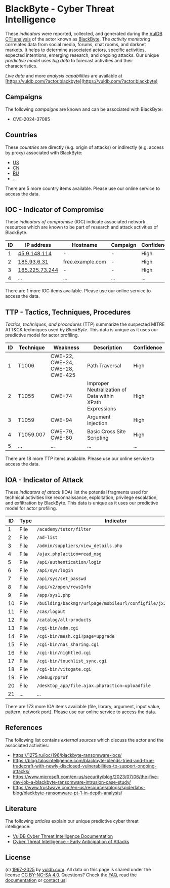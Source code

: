 # BlackByte - Cyber Threat Intelligence

These _indicators_ were reported, collected, and generated during the [VulDB CTI analysis](https://vuldb.com/?kb.cti) of the actor known as [BlackByte](https://vuldb.com/?actor.blackbyte). The _activity monitoring_ correlates data from social media, forums, chat rooms, and darknet markets. It helps to determine associated actors, specific activities, expected intentions, emerging research, and ongoing attacks. Our unique _predictive model_ uses _big data_ to forecast activities and their characteristics.

_Live data_ and more _analysis capabilities_ are available at [https://vuldb.com/?actor.blackbyte](https://vuldb.com/?actor.blackbyte)

## Campaigns

The following _campaigns_ are known and can be associated with BlackByte:

* CVE-2024-37085

## Countries

These _countries_ are directly (e.g. origin of attacks) or indirectly (e.g. access by proxy) associated with BlackByte:

* [US](https://vuldb.com/?country.us)
* [CN](https://vuldb.com/?country.cn)
* [RU](https://vuldb.com/?country.ru)
* ...

There are 5 more country items available. Please use our online service to access the data.

## IOC - Indicator of Compromise

These _indicators of compromise_ (IOC) indicate associated network resources which are known to be part of research and attack activities of BlackByte.

ID | IP address | Hostname | Campaign | Confidence
-- | ---------- | -------- | -------- | ----------
1 | [45.9.148.114](https://vuldb.com/?ip.45.9.148.114) | - | - | High
2 | [185.93.6.31](https://vuldb.com/?ip.185.93.6.31) | free.example.com | - | High
3 | [185.225.73.244](https://vuldb.com/?ip.185.225.73.244) | - | - | High
4 | ... | ... | ... | ...

There are 1 more IOC items available. Please use our online service to access the data.

## TTP - Tactics, Techniques, Procedures

_Tactics, techniques, and procedures_ (TTP) summarize the suspected MITRE ATT&CK techniques used by _BlackByte_. This data is unique as it uses our predictive model for actor profiling.

ID | Technique | Weakness | Description | Confidence
-- | --------- | -------- | ----------- | ----------
1 | T1006 | CWE-22, CWE-24, CWE-28, CWE-425 | Path Traversal | High
2 | T1055 | CWE-74 | Improper Neutralization of Data within XPath Expressions | High
3 | T1059 | CWE-94 | Argument Injection | High
4 | T1059.007 | CWE-79, CWE-80 | Basic Cross Site Scripting | High
5 | ... | ... | ... | ...

There are 18 more TTP items available. Please use our online service to access the data.

## IOA - Indicator of Attack

These _indicators of attack_ (IOA) list the potential fragments used for technical activities like reconnaissance, exploitation, privilege escalation, and exfiltration by BlackByte. This data is unique as it uses our predictive model for actor profiling.

ID | Type | Indicator | Confidence
-- | ---- | --------- | ----------
1 | File | `/academy/tutor/filter` | High
2 | File | `/ad-list` | Medium
3 | File | `/admin/suppliers/view_details.php` | High
4 | File | `/ajax.php?action=read_msg` | High
5 | File | `/api/authentication/login` | High
6 | File | `/api/sys/login` | High
7 | File | `/api/sys/set_passwd` | High
8 | File | `/api/v2/open/rowsInfo` | High
9 | File | `/app/sys1.php` | High
10 | File | `/building/backmgr/urlpage/mobileurl/configfile/jx2_config.ini` | High
11 | File | `/cas/logout` | Medium
12 | File | `/catalog/all-products` | High
13 | File | `/cgi-bin/adm.cgi` | High
14 | File | `/cgi-bin/mesh.cgi?page=upgrade` | High
15 | File | `/cgi-bin/nas_sharing.cgi` | High
16 | File | `/cgi-bin/nightled.cgi` | High
17 | File | `/cgi-bin/touchlist_sync.cgi` | High
18 | File | `/cgi-bin/vitogate.cgi` | High
19 | File | `/debug/pprof` | Medium
20 | File | `/desktop_app/file.ajax.php?action=uploadfile` | High
21 | ... | ... | ...

There are 173 more IOA items available (file, library, argument, input value, pattern, network port). Please use our online service to access the data.

## References

The following list contains _external sources_ which discuss the actor and the associated activities:

* https://1275.ru/ioc/196/blackbyte-ransomware-iocs/
* https://blog.talosintelligence.com/blackbyte-blends-tried-and-true-tradecraft-with-newly-disclosed-vulnerabilities-to-support-ongoing-attacks/
* https://www.microsoft.com/en-us/security/blog/2023/07/06/the-five-day-job-a-blackbyte-ransomware-intrusion-case-study/
* https://www.trustwave.com/en-us/resources/blogs/spiderlabs-blog/blackbyte-ransomware-pt-1-in-depth-analysis/

## Literature

The following _articles_ explain our unique predictive cyber threat intelligence:

* [VulDB Cyber Threat Intelligence Documentation](https://vuldb.com/?kb.cti)
* [Cyber Threat Intelligence - Early Anticipation of Attacks](https://www.scip.ch/en/?labs.20201022)

## License

(c) [1997-2025](https://vuldb.com/?kb.changelog) by [vuldb.com](https://vuldb.com/?kb.about). All data on this page is shared under the license [CC BY-NC-SA 4.0](https://creativecommons.org/licenses/by-nc-sa/4.0/). Questions? Check the [FAQ](https://vuldb.com/?kb.faq), read the [documentation](https://vuldb.com/?kb) or [contact us](https://vuldb.com/?contact)!
